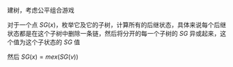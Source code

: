 建树，考虑公平组合游戏

对于一个点 $SG(x)$，枚举它及它的子树，计算所有的后继状态，具体来说每个后继状态都是在这个子树中删除一条链，然后将分开的每一个子树的 $SG$ 异或起来，这个值为这个子状态的 $SG$ 值

然后 $SG(x)=mex(SG(v))$

